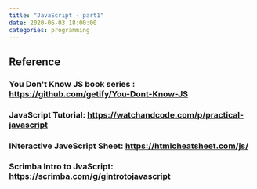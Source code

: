 ```yaml
---
title: "JavaScript - part1"
date: 2020-06-03 18:00:00
categories: programming
---
```


## Reference
### You Don't Know JS book series : https://github.com/getify/You-Dont-Know-JS
### JavaScript Tutorial: https://watchandcode.com/p/practical-javascript
### INteractive JaveScript Sheet: https://htmlcheatsheet.com/js/
### Scrimba Intro to JvaScript: https://scrimba.com/g/gintrotojavascript
